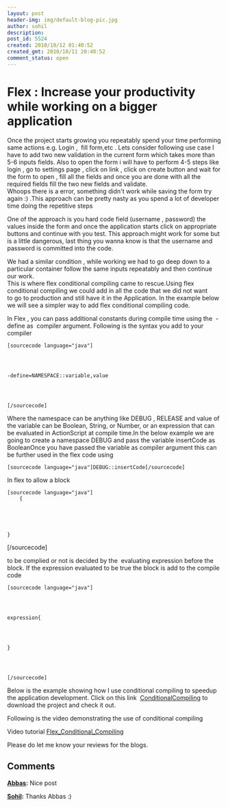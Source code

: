 ```yaml
---
layout: post
header-img: img/default-blog-pic.jpg
author: sohil
description: 
post_id: 5524
created: 2010/10/12 01:40:52
created_gmt: 2010/10/11 20:40:52
comment_status: open
---
```


# Flex :  Increase your productivity while working on a bigger application

Once the project starts growing you repeatably spend your time performing same actions e.g. Login ,  fill form,etc . Lets consider following use case I have to add two new validation in the current form which takes more than 5-6 inputs fields. Also to open the form i will have to perform 4-5 steps like login , go to settings page , click on link , click on create button and wait for the form to open , fill all the fields and once you are done with all the required fields fill the two new fields and validate.  
Whoops there is a error, something didn't work while saving the form try again :) .This approach can be pretty nasty as you spend a lot of developer time doing the repetitive steps

One of the approach is you hard code field (username , password) the values inside the form and once the application starts click on appropriate buttons and continue with you test. This approach might work for some but is a little dangerous, last thing you wanna know is that the username and password is committed into the code.

We had a similar condition , while working we had to go deep down to a particular container follow the same inputs repeatably and then continue our work.  
This is where flex conditional compiling came to rescue.Using flex conditional compiling we could add in all the code that we did not want  
to go to production and still have it in the Application. In the example below we will see a simpler way to add flex conditional compiling code.

In Flex , you can pass additional constants during compile time using the  -define as  compiler argument. Following is the syntax you add to your compiler
    
    
    [sourcecode language="java"]
    
    
    
    
    -define=NAMESPACE::variable,value
    
    
    
    
    [/sourcecode]

Where the namespace can be anything like DEBUG , RELEASE and value of the variable can be Boolean, String, or Number, or an expression that can be evaluated in ActionScript at compile time.In the below example we are going to create a namespace DEBUG and pass the variable insertCode as BooleanOnce you have passed the variable as compiler argument this can be further used in the flex code using</p>
    
    
    [sourcecode language="java"]DEBUG::insertCode[/sourcecode]

In flex to allow a block
    
    
    [sourcecode language="java"]
        { 
    
    
    
    
    
    }
    

[/sourcecode]

to be complied or not is decided by the  evaluating expression before the block. If the expression evaluated to be true the block is add to the compile code
    
    
    [sourcecode language="java"]
    
    
    
    
    expression{
    
    
    
    
    }
    
    
    
    
    [/sourcecode]

Below is the example showing how I use conditional compiling to speedup the application development. Click on this link  [ConditionalCompiling][1] to download the project and check it out.

Following is the video demonstrating the use of conditional compiling

Video tutorial [Flex_Conditional_Compiling][2]

Please do let me know your reviews for the blogs.

   [1]: http://xebee.xebia.in/wp-content/uploads/2010/10/ConditionalCompiling.zip
   [2]: http://xebee.xebia.in/wp-content/uploads/2010/10/Flex_Conditional_Compiling.swf

## Comments

**[Abbas](#3021 "2010-10-12 22:45:45"):** Nice post

**[Sohil](#3024 "2010-10-13 10:15:03"):** Thanks Abbas :)

